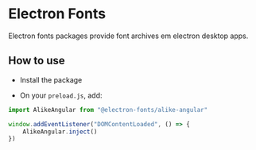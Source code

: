 # Electron Fonts

Electron fonts packages provide font archives em electron desktop apps.

## How to use

* Install the package

* On your `preload.js`, add:

```ts
import AlikeAngular from "@electron-fonts/alike-angular"

window.addEventListener("DOMContentLoaded", () => {
    AlikeAngular.inject()
})
```